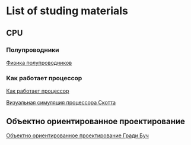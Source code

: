 # List of studing materials
## CPU
### Полупроводники
[Физика полупроводников](https://youtu.be/OMGdSCaMVD0)

### Как работает процессор
[Как работает процессор](https://www.youtube.com/watch?v=kIrKeKiJt90)

[Визуальная симуляция процессора Скотта](http://visual6502.org/JSSim/index.html)

## Объектно ориентированное проектирование
[Объектно ориентированное проектирование Гради Буч](https://docs.yandex.ru/docs/view?tm=1684254808&tld=ru&lang=ru&name=%5BGradi_Buch%5D_Obektno-orientirovannuei_analiz_i_pro(BookSee.org).pdf&text=объектно%20ориентированное%20проектирование%20Гради%20буч&url=https%3A%2F%2Fdl.booksee.org%2Fgenesis%2F334000%2Fdbcd07bbbd651a13accf03a364606e03%2F_as%2F%5BGradi_Buch%5D_Obektno-orientirovannuei_analiz_i_pro(BookSee.org).pdf&lr=213&mime=pdf&l10n=ru&sign=61d8efd52990699ab20931e2d944c67c&keyno=0&nosw=1&serpParams=tm%3D1684254808%26tld%3Dru%26lang%3Dru%26name%3D%5BGradi_Buch%5D_Obektno-orientirovannuei_analiz_i_pro(BookSee.org).pdf%26text%3D%25D0%25BE%25D0%25B1%25D1%258A%25D0%25B5%25D0%25BA%25D1%2582%25D0%25BD%25D0%25BE%2B%25D0%25BE%25D1%2580%25D0%25B8%25D0%25B5%25D0%25BD%25D1%2582%25D0%25B8%25D1%2580%25D0%25BE%25D0%25B2%25D0%25B0%25D0%25BD%25D0%25BD%25D0%25BE%25D0%25B5%2B%25D0%25BF%25D1%2580%25D0%25BE%25D0%25B5%25D0%25BA%25D1%2582%25D0%25B8%25D1%2580%25D0%25BE%25D0%25B2%25D0%25B0%25D0%25BD%25D0%25B8%25D0%25B5%2B%25D0%2593%25D1%2580%25D0%25B0%25D0%25B4%25D0%25B8%2B%25D0%25B1%25D1%2583%25D1%2587%26url%3Dhttps%253A%2F%2Fdl.booksee.org%2Fgenesis%2F334000%2Fdbcd07bbbd651a13accf03a364606e03%2F_as%2F%255BGradi_Buch%255D_Obektno-orientirovannuei_analiz_i_pro%2528BookSee.org%2529.pdf%26lr%3D213%26mime%3Dpdf%26l10n%3Dru%26sign%3D61d8efd52990699ab20931e2d944c67c%26keyno%3D0%26nosw%3D1)  

